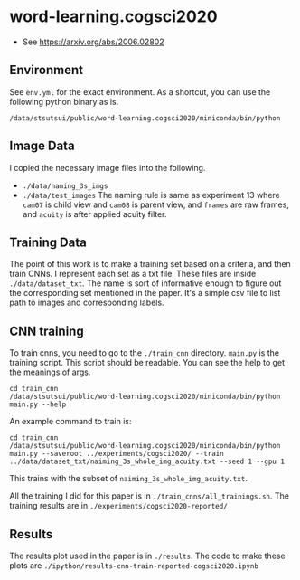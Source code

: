 # word-learning.cogsci2020
- See https://arxiv.org/abs/2006.02802

## Environment
See `env.yml` for the exact environment. As a shortcut, you can use the following python binary as is. 
```
/data/stsutsui/public/word-learning.cogsci2020/miniconda/bin/python
```

## Image Data
I copied the necessary image files into the following.
- `./data/naming_3s_imgs`
- `./data/test_images`
The naming rule is same as experiment 13 where `cam07` is child view and `cam08` is parent view, and `frames` are raw frames, and `acuity` is after applied acuity filter. 


## Training Data
The point of this work is to make a training set based on a criteria, and then train CNNs. I represent each set as a txt file. These files are inside `./data/dataset_txt`. The name is sort of informative enough to figure out the corresponding set mentioned in the paper. It's a simple csv file to list path to images and corresponding labels. 

## CNN training
To train cnns, you need to go to the `./train_cnn` directory. `main.py` is the training script. This script should be readable. You can see the help to get the meanings of args.
```
cd train_cnn
/data/stsutsui/public/word-learning.cogsci2020/miniconda/bin/python main.py --help
```

An example command to train is:
```
cd train_cnn
/data/stsutsui/public/word-learning.cogsci2020/miniconda/bin/python main.py --saveroot ../experiments/cogsci2020/ --train  ../data/dataset_txt/naiming_3s_whole_img_acuity.txt --seed 1 --gpu 1
```
This trains with the subset of `naiming_3s_whole_img_acuity.txt`. 
  
All the training I did for this paper is in `./train_cnns/all_trainings.sh`. The training results are in `./experiments/cogsci2020-reported/`

## Results
The results plot used in the paper is in `./results`. The code to make these plots are `./ipython/results-cnn-train-reported-cogsci2020.ipynb`